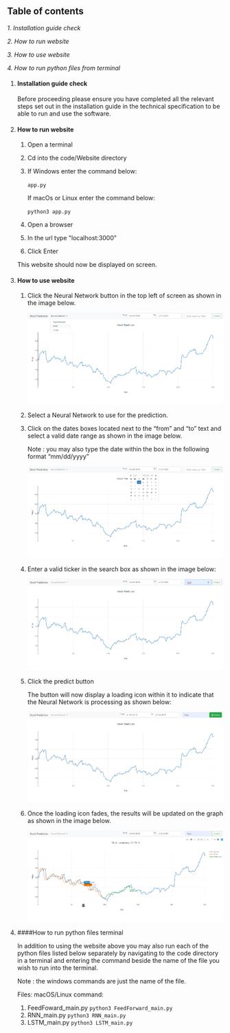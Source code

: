 ## Table of contents

_1. Installation guide check_

_2. How to run website_

_3. How to use website_

_4. How to run python files from terminal_



1. #### Installation guide check

   Before proceeding please ensure you have completed all the relevant steps set out in the installation guide in the technical specification to be able to run and use the software.

2. #### How to run website

   1. Open a terminal

   2. Cd into the code/Website directory

   3. If Windows enter the command below:

      <code>app.py</code>

      If macOs or Linux enter the command below:

      <code>python3 app.py</code>

   4. Open a browser

   5. In the url type "localhost:3000"

   6. Click Enter

   This website should now be displayed on screen.

3. #### How to use website

   1. Click the Neural Network button in the top left of screen as shown in the image below.

      ![graph](./images/graph1.png)

   2. Select a Neural Network to use for the prediction.

   3. Click on the dates boxes located next to the “from” and “to” text and select a valid date range as shown in the image below.

      Note : you may also type the date within the box in the following format “mm/dd/yyyy”

      ![graph](./images/graph2.png)

   4. Enter a valid ticker in the search box as shown in the image below:

      ![graph](./images/graph3.png)

   5. Click the predict button

      The button will now display a loading icon within it to indicate that the Neural Network is processing as shown below:

      ![graph](./images/graph4.png)

   6. Once the loading icon fades, the results will be updated on the graph as shown in the image below.

      ![graph](./images/graph5.png)

      

   

4. ####How to run python files terminal

   In addition to using the website above you may also run each of the python files listed below separately by navigating to the code directory in a terminal and entering the command beside the name of the file you wish to run into the terminal.

   Note : the windows commands are just the name of the file.

   Files:						                              macOS/Linux command:

   1. FeedFoward_main.py                  <code>python3 FeedForward_main.py</code>
   2. RNN_main.py                                <code>python3 RNN_main.py</code>
   3. LSTM_main.py                              <code>python3 LSTM_main.py</code>